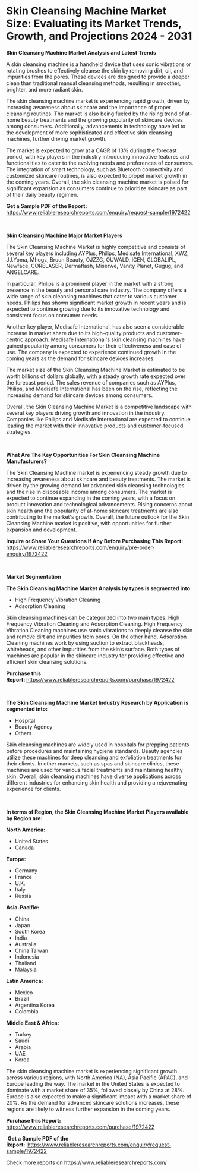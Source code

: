 <p><h1>Skin Cleansing Machine Market Size: Evaluating its Market Trends, Growth, and Projections 2024 - 2031</h1></p><p><strong>Skin Cleansing Machine Market Analysis and Latest Trends</strong></p>
<p><p>A skin cleansing machine is a handheld device that uses sonic vibrations or rotating brushes to effectively cleanse the skin by removing dirt, oil, and impurities from the pores. These devices are designed to provide a deeper clean than traditional manual cleansing methods, resulting in smoother, brighter, and more radiant skin.</p><p>The skin cleansing machine market is experiencing rapid growth, driven by increasing awareness about skincare and the importance of proper cleansing routines. The market is also being fueled by the rising trend of at-home beauty treatments and the growing popularity of skincare devices among consumers. Additionally, advancements in technology have led to the development of more sophisticated and effective skin cleansing machines, further driving market growth.</p><p>The market is expected to grow at a CAGR of 13% during the forecast period, with key players in the industry introducing innovative features and functionalities to cater to the evolving needs and preferences of consumers. The integration of smart technology, such as Bluetooth connectivity and customized skincare routines, is also expected to propel market growth in the coming years. Overall, the skin cleansing machine market is poised for significant expansion as consumers continue to prioritize skincare as part of their daily beauty regimen.</p></p>
<p><strong>Get a Sample PDF of the Report:&nbsp;</strong> <a href="https://www.reliableresearchreports.com/enquiry/request-sample/1972422">https://www.reliableresearchreports.com/enquiry/request-sample/1972422</a></p>
<p>&nbsp;</p>
<p><strong>Skin Cleansing Machine Major Market Players</strong></p>
<p><p>The Skin Cleansing Machine Market is highly competitive and consists of several key players including AYPlus, Philips, Medisafe International, XWZ, JJ.Yoma, Mhogz, Bruun Beauty, OJZZG, OUWALD, ICEN, GLOBALIPL, Newface, CORELASER, Dermaflash, Miserwe, Vanity Planet, Gugug, and ANGELCARE.</p><p>In particular, Philips is a prominent player in the market with a strong presence in the beauty and personal care industry. The company offers a wide range of skin cleansing machines that cater to various customer needs. Philips has shown significant market growth in recent years and is expected to continue growing due to its innovative technology and consistent focus on consumer needs.</p><p>Another key player, Medisafe International, has also seen a considerable increase in market share due to its high-quality products and customer-centric approach. Medisafe International's skin cleansing machines have gained popularity among consumers for their effectiveness and ease of use. The company is expected to experience continued growth in the coming years as the demand for skincare devices increases.</p><p>The market size of the Skin Cleansing Machine Market is estimated to be worth billions of dollars globally, with a steady growth rate expected over the forecast period. The sales revenue of companies such as AYPlus, Philips, and Medisafe International has been on the rise, reflecting the increasing demand for skincare devices among consumers.</p><p>Overall, the Skin Cleansing Machine Market is a competitive landscape with several key players driving growth and innovation in the industry. Companies like Philips and Medisafe International are expected to continue leading the market with their innovative products and customer-focused strategies.</p></p>
<p>&nbsp;</p>
<p><strong>What Are The Key Opportunities For Skin Cleansing Machine Manufacturers?</strong></p>
<p><p>The Skin Cleansing Machine market is experiencing steady growth due to increasing awareness about skincare and beauty treatments. The market is driven by the growing demand for advanced skin cleansing technologies and the rise in disposable income among consumers. The market is expected to continue expanding in the coming years, with a focus on product innovation and technological advancements. Rising concerns about skin health and the popularity of at-home skincare treatments are also contributing to the market's growth. Overall, the future outlook for the Skin Cleansing Machine market is positive, with opportunities for further expansion and development.</p></p>
<p><strong>Inquire or Share Your Questions If Any Before Purchasing This Report:</strong> <a href="https://www.reliableresearchreports.com/enquiry/pre-order-enquiry/1972422">https://www.reliableresearchreports.com/enquiry/pre-order-enquiry/1972422</a></p>
<p>&nbsp;</p>
<p><strong>Market Segmentation</strong></p>
<p><strong>The Skin Cleansing Machine Market Analysis by types is segmented into:</strong></p>
<p><ul><li>High Frequency Vibration Cleaning</li><li>Adsorption Cleaning</li></ul></p>
<p><p>Skin cleansing machines can be categorized into two main types: High Frequency Vibration Cleaning and Adsorption Cleaning. High Frequency Vibration Cleaning machines use sonic vibrations to deeply cleanse the skin and remove dirt and impurities from pores. On the other hand, Adsorption Cleaning machines work by using suction to extract blackheads, whiteheads, and other impurities from the skin’s surface. Both types of machines are popular in the skincare industry for providing effective and efficient skin cleansing solutions.</p></p>
<p><strong>Purchase this Report:&nbsp;</strong><a href="https://www.reliableresearchreports.com/purchase/1972422">https://www.reliableresearchreports.com/purchase/1972422</a></p>
<p>&nbsp;</p>
<p><strong>The Skin Cleansing Machine Market Industry Research by Application is segmented into:</strong></p>
<p><ul><li>Hospital</li><li>Beauty Agency</li><li>Others</li></ul></p>
<p><p>Skin cleansing machines are widely used in hospitals for prepping patients before procedures and maintaining hygiene standards. Beauty agencies utilize these machines for deep cleansing and exfoliation treatments for their clients. In other markets, such as spas and skincare clinics, these machines are used for various facial treatments and maintaining healthy skin. Overall, skin cleansing machines have diverse applications across different industries for enhancing skin health and providing a rejuvenating experience for clients.</p></p>
<p>&nbsp;</p>
<p><strong>In terms of Region, the Skin Cleansing Machine Market Players available by Region are:</strong></p>
<p>
    <p> <strong> North America: </strong>
        <ul>
            <li>United States</li>
            <li>Canada</li>
        </ul>
        </p> 
    <p> <strong> Europe: </strong>
        <ul>
            <li>Germany</li>
            <li>France</li>
            <li>U.K.</li>
            <li>Italy</li>
            <li>Russia</li>
        </ul>
        </p> 
    <p> <strong> Asia-Pacific: </strong>
        <ul>
            <li>China</li>
            <li>Japan</li>
            <li>South Korea</li>
            <li>India</li>
            <li>Australia</li>
            <li>China Taiwan</li>
            <li>Indonesia</li>
            <li>Thailand</li>
            <li>Malaysia</li>
        </ul>
        </p> 
    <p> <strong> Latin America: </strong>
        <ul>
            <li>Mexico</li>
            <li>Brazil</li>
            <li>Argentina Korea</li>
            <li>Colombia</li>
        </ul>
        </p> 
    <p> <strong> Middle East & Africa: </strong>
        <ul>
            <li>Turkey</li>
            <li>Saudi</li>
            <li>Arabia</li>
            <li>UAE</li>
            <li>Korea</li>
        </ul>
    </p>
    </p>
<p><p>The skin cleansing machine market is experiencing significant growth across various regions, with North America (NA), Asia Pacific (APAC), and Europe leading the way. The market in the United States is expected to dominate with a market share of 35%, followed closely by China at 28%. Europe is also expected to make a significant impact with a market share of 20%. As the demand for advanced skincare solutions increases, these regions are likely to witness further expansion in the coming years.</p></p>
<p><strong>Purchase this Report: </strong><a href="https://www.reliableresearchreports.com/purchase/1972422">https://www.reliableresearchreports.com/purchase/1972422</a></p>
<p>&nbsp;<strong>Get a Sample PDF of the Report:&nbsp;&nbsp;</strong><a href="https://www.reliableresearchreports.com/enquiry/request-sample/1972422">https://www.reliableresearchreports.com/enquiry/request-sample/1972422</a></p>
<p><strong></strong></p>
<p>Check more reports on https://www.reliableresearchreports.com/</p>